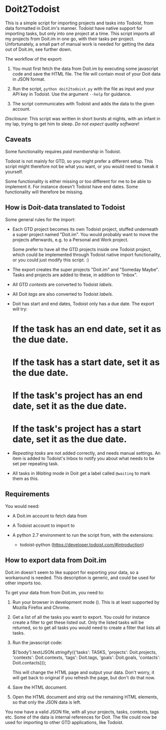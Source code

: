 Doit2Todoist
============

This is a simple script for importing projects and tasks into Todoist, from data
formatted in Doit.im's manner. Todoist have native support for importing tasks,
but only into one project at a time. This script imports all my projects from
Doit.im in one go, with their tasks per project.  Unfortunately, a small part of
manual work is needed for getting the data out of Doit.im, see further down.

The workflow of the export:

1. You must first fetch the data from Doit.im by executing some javascript code
   and save the HTML file. The file will contain most of your Doit data in JSON
   format.

2. Run the script, `python doit2todoist.py` with the file as input and your API
   key in Todoist. Use the argument `--help` for guidance.

3. The script communicates with Todoist and adds the data to the given account.

_Disclosure_: This script was written in short bursts at nights, with an infant
in my lap, trying to get him to sleep. _Do not expect quality software_!

Caveats
-------

Some functionality requires *paid membership* in Todoist.

Todoist is not mainly for GTD, so you might prefer a different setup. This
script might therefore not be what you want, or you would need to tweak it
yourself.

Some functionality is either missing or too different for me to be able to
implement it. For instance doesn't Todoist have end dates. Some functionality
will therefore be missing.

How is Doit-data translated to Todoist
--------------------------------------

Some general rules for the import:

- Each GTD project becomes its own Todoist project, stuffed underneath a super
  project named "Doit.im". You would probably want to move the projects
  afterwards, e.g. to a Personal and Work project.

  Some prefer to have all the GTD projects inside one Todoist project, which
  could be implemented through Todoist native import functionality, or you could
  just modify this script. :)

- The export creates the super projects "Doit.im" and "Someday Maybe". Tasks and
  projects are added to these, in addition to "Inbox".

- All GTD _contexts_ are converted to Todoist _labels_.

- All Doit _tags_ are also converted to Todoist _labels_.

- Doit has start and end dates, Todoist only has a due date. The export will
  try:

   # If the task has an end date, set it as the due date.

   # If the task has a start date, set it as the due date.

   # If the task's project has an end date, set it as the due date.

   # If the task's project has a start date, set it as the due date.

- _Repeating tasks_ are not added correctly, and needs manual settings. An item
  is added to Todoist's Inbox to notify you about what needs to be set per
  repeating task.

- All tasks in _Waiting_ mode in Doit get a label called `@waiting` to mark
  them as this.

Requirements
------------

You would need:

- A Doit.im account to fetch data from

- A Todoist account to import to

- A python 2.7 environment to run the script from, with the extensions:

    - todoist-python (https://developer.todoist.com/#introduction)

How to export data from Doit.im
-------------------------------

Doit.im doesn't seem to like support for exporting your data, so a workaround is
needed. This description is generic, and could be used for other imports too.

To get your data from from Doit.im, you need to:

1. Run your browser in development mode (<F12>). This is at least supported by
   Mozilla Firefox and Chrome.

2. Get a list of all the tasks you want to export. You could for instance create
   a filter to get these listed out. Only the listed tasks will be returned, so
   to get all tasks you would need to create a filter that lists all tasks.

3. Run the javascript code:

    $('body').text(JSON.stringify({'tasks': TASKS, 'projects': Doit.projects,
                'contexts': Doit.contexts, 'tags': Doit.tags, 'goals':
                Doit.goals, 'contacts': Doit.contacts}));

   This will change the HTML page and output your data. Don't worry, it will get
   back to original if you refresh the page, but don't do that now.

4. Save the HTML document.

5. Open the HTML document and strip out the remaining HTML elements, so that
   only the JSON data is left.

You now have a valid JSON file, with all your projects, tasks, contexts, tags
etc. Some of the data is internal references for Doit. The file could now be
used for importing to other GTD applications, like Todoist.
